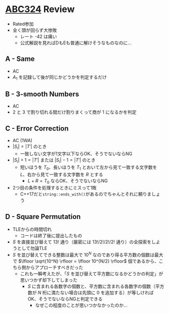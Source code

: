 # [ABC324](https://atcoder.jp/contests/abc324) Review
- Rated参加
- 全く頭が回らず大惨敗
  - レート -42 は痛い
  - 公式解説を見ればDもEも普通に解けそうなものなのに…

## A - Same
- AC
- $A_1$ を記録して後が同じかどうかを判定するだけ

## B - 3-smooth Numbers
- AC
- $2$ と $3$ で割り切れる間だけ割りまくって商が $1$ になるかを判定

## C - Error Correction
- AC (1WA)
- $|S_i| = |T'|$ のとき
  - 一致しない文字が1文字以下ならOK、そうでないならNG
- $|S_i| + 1 = |T'|$ または $|S_i| - 1 = |T'|$ のとき
  - 短いほうを $T_0$、長いほうを $T_1$ とおいて左から見て一致する文字数を $L$、右から見て一致する文字数を $R$ とする
    - $L + R = T_0$ ならOK、そうでないならNG
- 2つ目の条件を処理するときにミスって1敗
  - C++17だと`string::ends_with()`があるのでちゃんとそれに頼りましょう

## D - Square Permutation
- TLEからの時間切れ
  - コードは終了後に提出したもの
- $S$ を直接並び替えて $13!$ 通り（厳密には $13!/2!/2!/2!$ 通り）の全探索をしようとして勿論TLE
- $S$ を並び替えてできる整数は最大で $10^N$ なのであり得る平方数の個数は最大で $\lfloor \sqrt{10^N} \rfloor = \lfloor 10^{N/2} \rfloor$ 個であるから、こちら側からアプローチすべきだった
  - これも一瞬考えたが、「$S$ を並び替えて平方数になるかどうかの判定」が思いつかず却下してしまった
    - $S$ に含まれる各数字の個数と、平方数に含まれる各数字の個数（平方数が $N$ 桁に満たない場合は先頭に $0$ を追加する）が等しければOK、そうでないならNGと判定できる
      - なぜこの程度のことが思いつかなかったのか…
